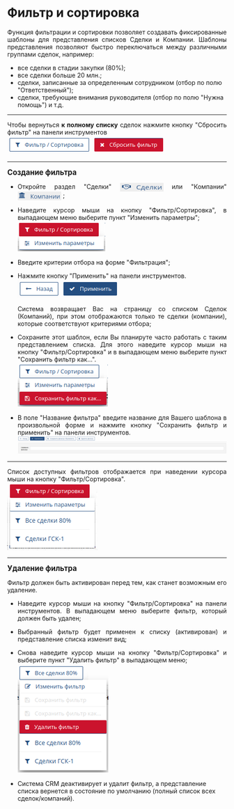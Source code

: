 # Фильтр и сортировка

<p align="justify">
Функция фильтрации и сортировки позволяет создавать фиксированные шаблоны для представления списков Сделки и Компании. Шаблоны представления позволяют быстро переключаться между различными группами сделок, например:
<ul>
<li>все сделки в стадии закупки (80%);</li>
<li>все сделки больше 20 млн.;</li>
<li>сделки, записанные за определенным сотрудником (отбор по полю "Ответственный");</li>
<li>сделки, требующие внимания руководителя (отбор по полю "Нужна помощь") и т.д.</li>
</ul>
</p>

<hr/>
<p align="justify">
Чтобы вернуться <b>к полному списку</b> сделок нажмите кнопку "Сбросить фильтр" на панели инструментов
<br>
<img src="../../images/others/filter_cancel.png" style="max-width:100%;max-height:100%;"/>
</p>
<pict>

<hr/>

<b style="font-size:120%">Создание фильтра</b>

<p align="justify">
<ul>
<li>
<p align="justify">
Откройте раздел "Сделки" 
<img src="../../images/main_menu/pict_deals_full.png" style="width: 100px; height: 20px; vertical-align: middle;"/>
или "Компании"
<img src="../../images/main_menu/pict_company_full.png" style="width: 100px; height: 20px; vertical-align: middle;"/> 
;
</p>
</li>
<li>
<p align="justify">Наведите курсор мыши на кнопку "Фильтр/Сортировка", в выпадающем меню выберите пункт "Изменить параметры";
<br>
<img src="../../images/others/filter_params_menu.png" style="max-width:100%;max-height:100%;"/>
</p>

</li>
<li>Введите критерии отбора на форме "Фильтрация";</li>
<li>
<p align="justify">
Нажмите кнопку "Применить" на панели инструментов. 
<br>
<img src="../../images/others/filter_apply.png" style="max-width:100%;max-height:100%;"/>
</p>
<p align="justify">
Система возвращает Вас на страницу со списком Сделок (Компаний), при этом отображаются только те сделки (компании), которые соответствуют критериями отбора;
</p>
</li>
<li>
<p align="justify">
Сохраните этот шаблон, если Вы планируте часто работать с таким представлением списка. Для этого наведите курсор мыши на кнопку "Фильтр/Сортировка" и в выпадающем меню выберите пункт "Сохранить фильтр как...".
<br>
<img src="../../images/others/filter_save_as.png" style="max-width:100%;max-height:100%;"/>
</p>
</li>
<li>
<p align="justify">
В поле "Название фильтра" введите название для Вашего шаблона в произвольной форме и нажмите кнопку "Сохранить фильтр и применить" на панели инструментов.
<br>
<img src="../../images/others/filter_name.png" style="max-width:100%;max-height:100%;"/>
</p>
</li>
</ul>
</p>

<hr/>
<p align="justify">
Список доступных фильтров отображается при наведении курсора мыши на кнопку "Фильтр/Сортировка".
<br>
<img src="../../images/others/filter_list.png" style="max-width:100%;max-height:100%;"/>
</p>

<hr/>

<b style="font-size:120%">Удаление фильтра</b>

<p align="justify">
Фильтр должен быть активирован перед тем, как станет возможным его удаление.
</p>
<ul>
<li>
<p align="justify">
Наведите курсор мыши на кнопку "Фильтр/Сортировка" на панели инструментов. В выпадающем меню выберите фильтр, который должен быть удален;
</p>
</li>
<li>
<p align="justify">
Выбранный фильтр будет применен к списку (активирован) и представление списка изменит вид;
</p>
</li>
<li>
<p align="justify">
Снова наведите курсор мыши на кнопку "Фильтр/Сортировка" и выберите пункт "Удалить фильтр" в выпадающем меню;
<br>
<img src="../../images/others/filter_delete.png" style="max-width:100%;max-height:100%;"/>
</p>
</li>
<li>Система CRM деактивирует и удалит фильтр, а представление списка вернется в состояние по умолчанию (полный список всех сделок/компаний).</li>
</ul>
</p>

